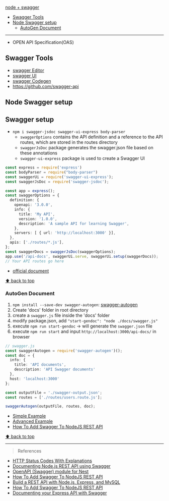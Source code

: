 [node + swagger](#top)

- [Swagger Tools](#swagger-tools)
- [Node Swagger setup](#node-swagger-setup)
  - [AutoGen Document](#autogen-document)

---------------------------------------------------------

- OPEN API Specification(OAS)

## Swagger Tools

- [swagger Editor](https://editor.swagger.io/)
- [swagger UI](https://swagger.io/tools/swagger-ui/)
- [swagger Codegen](https://swagger.io/tools/swagger-codegen/)
- https://github.com/swagger-api

## Node Swagger setup

## Swagger setup

- `npm i swagger-jsdoc swagger-ui-express body-parser`
  - `swaggerOptions` contains the API definition and a reference to the API routes, which are stored in the routes directory
  - `swaggerJsDoc` package generates the swagger.json file based on these annotations
  - `swagger-ui-express` package is used to create a Swagger UI

```ts
const express = require('express')
const bodyParser = require("body-parser")
const swaggerUi = require('swagger-ui-express');
const swaggerJsDoc = require('swagger-jsdoc');

const app = express();
const swaggerOptions = {
  definition: {
    openapi: '3.0.0',
    info: {
      title: 'My API',
      version: '1.0.0',
      description: 'A sample API for learning Swagger',
    },
    servers: [ { url: 'http://localhost:3000' }],
  },
  apis: ['./routes/*.js'],
};
const swaggerDocs = swaggerJsDoc(swaggerOptions);
app.use('/api-docs', swaggerUi.serve, swaggerUi.setup(swaggerDocs));
// Your API routes go here
```

- [official document](https://github.com/swagger-api/swagger-node/blob/fc777a61ccaf54076d0a3ffcfafedc347abc15ba/docs/quick-start.md)

[⬆ back to top](#top)

### AutoGen Document

1. `npm install --save-dev swagger-autogen`: [swagger-autogen](https://swagger-autogen.github.io/docs/)
2. Create 'docs' folder in root directory
3. create a `swagger.js` file inside the 'docs' folder
4. modify package.json, add `"start-gendoc": "node ./docs/swagger.js"`
5. execute `npm run start-gendoc`  -> will generate the `swagger.json` file 
6. execute `npm run start` and input `http://localhost:3000/api-docs/` in browser

```ts
// swagger.js
const swaggerAutogen = require('swagger-autogen')();
const doc = {
  info: {
    title: 'API documents',
    description: 'API Swagger documents'
  },
  host: 'localhost:3000'
};

const outputFile = './swagger-output.json';
const routes = ['./routes/users.route.js'];

swaggerAutogen(outputFile, routes, doc);
```

- [Simple Example](https://github.com/davibaltar/example-swagger-autogen)
- [Advanced Example](https://github.com/davibaltar/example-swagger-autogen-with-router)
- [How To Add Swagger To NodeJS REST API](https://rajputankit22.medium.com/how-to-add-swagger-to-nodejs-rest-api-7caa870741be)

[⬆ back to top](#top)

-------------------------------------------------------------

> References
- [HTTP Status Codes With Explanations](https://devqa.io/http-status-codes/)
- [Documenting Node.js REST API using Swagger](https://www.linkedin.com/pulse/documenting-nodejs-rest-api-using-swagger-avyavesh-technologies/)
- [OpenAPI (Swagger) module for Nest](https://github.com/nestjs/swagger?tab=readme-ov-file)
- [How To Add Swagger To NodeJS REST API](https://rajputankit22.medium.com/how-to-add-swagger-to-nodejs-rest-api-7caa870741be)
- [Build a REST API with Node.js, Express, and MySQL](https://blog.logrocket.com/build-rest-api-node-express-mysql/)
- [How To Add Swagger To NodeJS REST API](https://rajputankit22.medium.com/how-to-add-swagger-to-nodejs-rest-api-7caa870741be)
- [Documenting your Express API with Swagger](https://blog.logrocket.com/documenting-express-js-api-swagger/)
